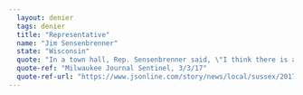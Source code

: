 ```yaml
---
  layout: denier
  tags: denier
  title: "Representative"
  name: "Jim Sensenbrenner"
  state: "Wisconsin"
  quote: "In a town hall, Rep. Sensenbrenner said, \"I think there is a man-made impact on climate change; there is a scientific consensus that is the case, but there is no scientific consensus on how much human action impacts the climate.\""
  quote-ref: "Milwaukee Journal Sentinel, 3/3/17"
  quote-ref-url: "https://www.jsonline.com/story/news/local/sussex/2017/03/03/making-sense-washington-congressmans-town-hall-events-sussex-lannon-get-contentious/98694806/"
---
```

